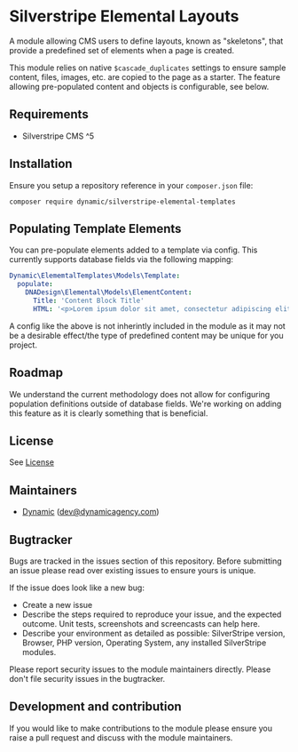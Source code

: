 # Silverstripe Elemental Layouts

A module allowing CMS users to define layouts, known as "skeletons", that provide a predefined set of elements when a page is created.

This module relies on native `$cascade_duplicates` settings to ensure sample content, files, images, etc. are copied to the page as a starter. The feature allowing pre-populated content and objects is configurable, see below.

## Requirements

- Silverstripe CMS ^5

## Installation

Ensure you setup a repository reference in your `composer.json` file:

`composer require dynamic/silverstripe-elemental-templates`

## Populating Template Elements

You can pre-populate elements added to a template via config. This currently supports database fields via the following mapping:

```yml
Dynamic\ElememtalTemplates\Models\Template:
  populate:
    DNADesign\Elemental\Models\ElementContent:
      Title: 'Content Block Title'
      HTML: '<p>Lorem ipsum dolor sit amet, consectetur adipiscing elit. Mauris elementum congue erat, accumsan tincidunt velit porta lobortis. Sed at efficitur ex. Nulla quis porta neque. In hac habitasse platea dictumst. Nullam et malesuada sem. Pellentesque eros eros, rutrum sit amet erat in, finibus ultrices tortor. Curabitur a tincidunt leo, congue interdum ex. Integer a tortor eget ligula eleifend suscipit a rutrum purus. Donec quis rutrum felis.</p>'
```

A config like the above is not inherintly included in the module as it may not be a desirable effect/the type of predefined content may be unique for you project.

## Roadmap

We understand the current methodology does not allow for configuring population definitions outside of database fields. We're working on adding this feature as it is clearly something that is beneficial.

## License

See [License](LICENSE.md)

## Maintainers
 *  [Dynamic](http://www.dynamicagency.com) (<dev@dynamicagency.com>)

## Bugtracker
Bugs are tracked in the issues section of this repository. Before submitting an issue please read over
existing issues to ensure yours is unique.

If the issue does look like a new bug:

 - Create a new issue
 - Describe the steps required to reproduce your issue, and the expected outcome. Unit tests, screenshots
 and screencasts can help here.
 - Describe your environment as detailed as possible: SilverStripe version, Browser, PHP version,
 Operating System, any installed SilverStripe modules.

Please report security issues to the module maintainers directly. Please don't file security issues in the bugtracker.

## Development and contribution
If you would like to make contributions to the module please ensure you raise a pull request and discuss with the module maintainers.
